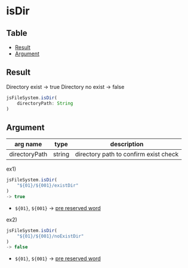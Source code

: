 # isDir

Table
-----------------

* [Result](#result)
* [Argument](#argument)


## Result

Directory exist -> true
Directory no exist -> false


```js.js
jsFileSystem.isDir(
	directoryPath: String
)

```

## Argument

| arg name | type | description |
| -------- | -------- | -------- |
| directoryPath | string | directory path to confirm exist check |


ex1) 

```js.js
jsFileSystem.isDir(
	"${01}/${001}/existDir"
)
-> true
```

- `${01}`, `${001}` -> [pre reserved word](https://github.com/puutaro/CommandClick/blob/master/md/developer/js_pre_reserved_word.md)


ex2) 

```js.js
jsFileSystem.isDir(
	"${01}/${001}/noExistDir"
)
-> false
```

- `${01}`, `${001}` -> [pre reserved word](https://github.com/puutaro/CommandClick/blob/master/md/developer/js_pre_reserved_word.md)

